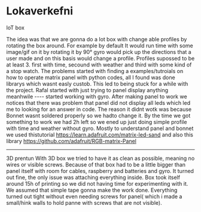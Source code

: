 <h1>Lokaverkefni</h1>

IoT box
  
  
  
The idea was that we are gonna do a Iot box with change able profiles by rotating the box around. For example by default It would run time with some image/gif 
on it by rotating it by 90° gyro would pick up the directions that a user made and on this basis would change a profile. Profiles supossed to be at least 3.
first with time, secound with weather and third with some kind of a stop watch. The problems started with finding a examples/tutroials on how to operate
matrix panel with python codes, all I found was done librarys which wasnt easly custob. This led to being stuck for a while with the project.
Rafal started with just trying to panel display anything meanhwile ---- started working with gyro. After making panel to work we notices that there was problem
that panel did not display all leds which led me to looking for an answer in code. The reason it didnt wotk was because Bonnet wasnt soldered properly
so we hadto change it. By the time we got something to work we had 2h left so we ened up just doing simple profile with time and weather without gyro.
Mostly to understand panel and bonnet we used thistutorial https://learn.adafruit.com/matrix-led-sand and also this library https://github.com/adafruit/RGB-matrix-Panel
  
---

3D prentun
With 3D box we tried to have it as clean as possible, meaning no wires or visible screws. Because of that box had to be a little bigger than panel itself
with room for cables, raspberry and batteries and gyro. It turned out fine, the only issue was attaching everything inside. Box took itself around 15h of printing
so we did not having time for experimenting with it. We assumed that simple tape gonna make the work done. Everything turned out tight without even
needing screws for panel( which i made a small/hink walls to hold panne with screws that are not visible).
